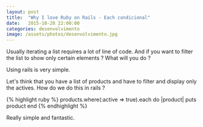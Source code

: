 ```yaml
---
layout: post
title:  "Why I love Ruby on Rails - Each condicional"
date:   2015-10-28 22:00:00
categories: desenvolvimento
image: /assets/photos/desenvolvimento.jpg
---
```

Usually iterating a list requires a lot of line of code. And if you want to filter the list to show only certain elements ? What will you do ?

Using rails is very simple.

Let's think that you have a list of products and have to filter and display only the actives. How do we do this in rails ?

{% highlight ruby %}
products.where(:active => true).each do |product|
  puts product
end
{% endhighlight %}

Really simple and fantastic.